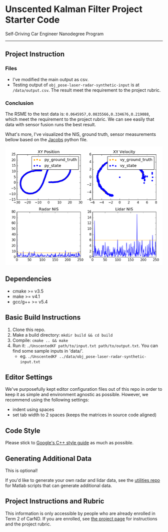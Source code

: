 # Unscented Kalman Filter Project Starter Code
Self-Driving Car Engineer Nanodegree Program

---

[image0]: ./figure_1.png "Results"

## Project Instruction
### Files
* I've modified the main output as csv.
* Testing output of `obj_pose-laser-radar-synthetic-input` is at `/data/output.csv`. The result meet the requirement to the project rubric.

### Conclusion
The RSME to the test data is: `0.0645957,0.0835566,0.334676,0.219088`, which 
meet the requirement to the project rubric. We can see easily that data with sensor fusion runs the best result.

What's more, I've visualized the NIS, ground truth, sensor measurements bellow based on the [Jacobs](https://github.com/jpthalman/CarND-Term2/blob/master/UnscentedKalmanFilter/visualize.py) python file.

![alt text][image0]


## Dependencies

* cmake >= v3.5
* make >= v4.1
* gcc/g++ >= v5.4

## Basic Build Instructions

1. Clone this repo.
2. Make a build directory: `mkdir build && cd build`
3. Compile: `cmake .. && make`
4. Run it: `./UnscentedKF path/to/input.txt path/to/output.txt`. You can find
   some sample inputs in 'data/'.
    - eg. `./UnscentedKF ../data/obj_pose-laser-radar-synthetic-input.txt`

## Editor Settings

We've purposefully kept editor configuration files out of this repo in order to
keep it as simple and environment agnostic as possible. However, we recommend
using the following settings:

* indent using spaces
* set tab width to 2 spaces (keeps the matrices in source code aligned)

## Code Style

Please stick to [Google's C++ style guide](https://google.github.io/styleguide/cppguide.html) as much as possible.

## Generating Additional Data

This is optional!

If you'd like to generate your own radar and lidar data, see the
[utilities repo](https://github.com/udacity/CarND-Mercedes-SF-Utilities) for
Matlab scripts that can generate additional data.

## Project Instructions and Rubric

This information is only accessible by people who are already enrolled in Term 2
of CarND. If you are enrolled, see [the project page](https://classroom.udacity.com/nanodegrees/nd013/parts/40f38239-66b6-46ec-ae68-03afd8a601c8/modules/0949fca6-b379-42af-a919-ee50aa304e6a/lessons/c3eb3583-17b2-4d83-abf7-d852ae1b9fff/concepts/f437b8b0-f2d8-43b0-9662-72ac4e4029c1)
for instructions and the project rubric.
